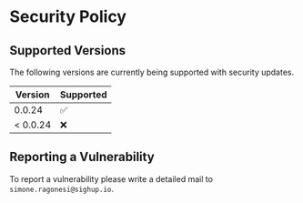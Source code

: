 # Security Policy

## Supported Versions

The following versions are currently being supported with security updates.

| Version | Supported          |
| ------- | ------------------ |
| 0.0.24   | :white_check_mark: |
| < 0.0.24   | :x:                |

## Reporting a Vulnerability

To report a vulnerability please write a detailed mail to `simone.ragonesi@sighup.io`.  
